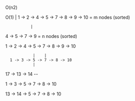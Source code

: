 O(n2)

O(1)
                                    |
1 -> 2 -> 4 ->  5 -> 7 -> 8 -> 9 -> 10 = m nodes (sorted)

               |
4 -> 5 -> 7 -> 9 = n nodes (sorted)

1 -> 2 -> 4 -> 5 -> 7 -> 8 -> 9 -> 10

                |    | 
      1 -> 3 -> 5 -> 7 -> 8 -> 10
                |
17 -> 13 -> 14 -- 

1 -> 3 -> 5 -> 7 -> 8 -> 10

13 -> 14 -> 5 -> 7 -> 8 -> 10